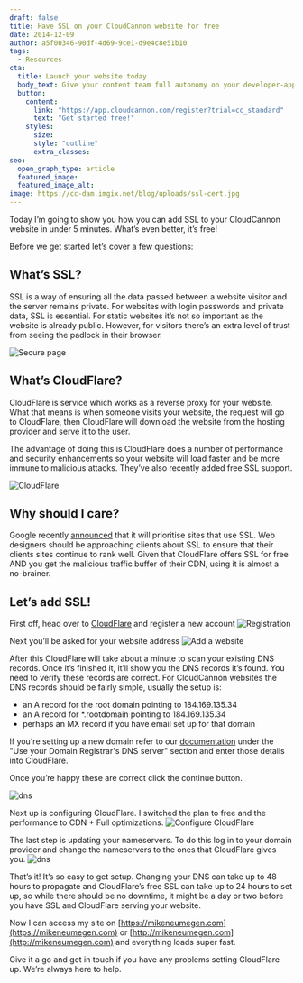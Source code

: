 ```yaml
---
draft: false
title: Have SSL on your CloudCannon website for free
date: 2014-12-09
author: a5f00346-90df-4d69-9ce1-d9e4c8e51b10
tags:
  - Resources
cta:
  title: Launch your website today
  body_text: Give your content team full autonomy on your developer-approved tech stack with CloudCannon.
  button:
    content: 
      link: "https://app.cloudcannon.com/register?trial=cc_standard"
      text: "Get started free!"
    styles:
      size:
      style: "outline"
      extra_classes:
seo:
  open_graph_type: article
  featured_image:
  featured_image_alt:
image: https://cc-dam.imgix.net/blog/uploads/ssl-cert.jpg
---
```


Today I’m going to show you how you can add SSL to your CloudCannon website in under 5 minutes. What’s even better, it’s free\!

Before we get started let’s cover a few questions:

## What’s SSL?

SSL is a way of ensuring all the data passed between a website visitor and the server remains private. For websites with login passwords and private data, SSL is essential. For static websites it’s not so important as the website is already public. However, for visitors there’s an extra level of trust from seeing the padlock in their browser.

![Secure page](https://cc-dam.imgix.net/blog/assets/blog/ssl/blurred.png)

## What’s CloudFlare?

CloudFlare is service which works as a reverse proxy for your website. What that means is when someone visits your website, the request will go to CloudFlare, then CloudFlare will download the website from the hosting provider and serve it to the user.

The advantage of doing this is CloudFlare does a number of performance and security enhancements so your website will load faster and be more immune to malicious attacks. They’ve also recently added free SSL support.

![CloudFlare](https://cc-dam.imgix.net/blog/assets/blog/ssl/cloudflare-logo.png)

## Why should I care?

Google recently [announced](http://googlewebmastercentral.blogspot.co.nz/2014/08/https-as-ranking-signal.html) that it will prioritise sites that use SSL. Web designers should be approaching clients about SSL to ensure that their clients sites continue to rank well. Given that CloudFlare offers SSL for free AND you get the malicious traffic buffer of their CDN, using it is almost a no-brainer.

## Let’s add SSL\!

First off, head over to [CloudFlare](https://www.cloudflare.com) and register a new account ![Registration](https://cc-dam.imgix.net/blog/assets/blog/ssl/register.png)

Next you’ll be asked for your website address ![Add a website](https://cc-dam.imgix.net/blog/assets/blog/ssl/add-website.png)

After this CloudFlare will take about a minute to scan your existing DNS records. Once it’s finished it, it’ll show you the DNS records it’s found. You need to verify these records are correct. For CloudCannon websites the DNS records should be fairly simple, usually the setup is:

* an A record for the root domain pointing to 184.169.135.34
* an A record for \*.rootdomain pointing to 184.169.135.34
* perhaps an MX record if you have email set up for that domain

If you're setting up a new domain refer to our [documentation](/documentation/host/domains/) under the "Use your Domain Registrar's DNS server" section and enter those details into CloudFlare.

Once you’re happy these are correct click the continue button.

![dns](https://cc-dam.imgix.net/blog/assets/blog/ssl/dns.png)

Next up is configuring CloudFlare. I switched the plan to free and the performance to CDN + Full optimizations. ![Configure CloudFlare](https://cc-dam.imgix.net/blog/assets/blog/ssl/settings.png)

The last step is updating your nameservers. To do this log in to your domain provider and change the nameservers to the ones that CloudFlare gives you. ![dns](https://cc-dam.imgix.net/blog/assets/blog/ssl/update-ns.png)

That’s it\! It’s so easy to get setup. Changing your DNS can take up to 48 hours to propagate and CloudFlare’s free SSL can take up to 24 hours to set up, so while there should be no downtime, it might be a day or two before you have SSL and CloudFlare serving your website.

Now I can access my site on [https://mikeneumegen.com](https://mikeneumegen.com) or [http://mikeneumegen.com](http://mikeneumegen.com) and everything loads super fast.

Give it a go and get in touch if you have any problems setting CloudFlare up. We’re always here to help.